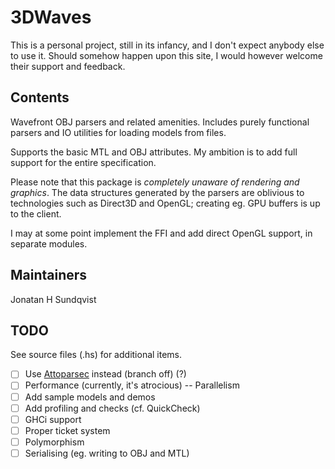 3DWaves
=======

This is a personal project, still in its infancy, and I don't expect anybody else to use it. Should somehow happen upon this site, I would however welcome their support and feedback.

## Contents
Wavefront OBJ parsers and related amenities. Includes purely functional parsers
and IO utilities for loading models from files.

Supports the basic MTL and OBJ attributes. My ambition is to add full support for the entire specification.

Please note that this package is *completely unaware of rendering and graphics*. The data structures generated by the parsers are oblivious to technologies such as Direct3D and OpenGL; creating eg. GPU buffers is up to the client.

I may at some point implement the FFI and add direct OpenGL support, in separate modules.

## Maintainers
Jonatan H Sundqvist

## TODO

See source files (.hs) for additional items.

- [ ] Use [Attoparsec](https://hackage.haskell.org/package/attoparsec) instead (branch off) (?)
- [ ] Performance (currently, it's atrocious)
      -- Parallelism
- [ ] Add sample models and demos
- [ ] Add profiling and checks (cf. QuickCheck)
- [ ] GHCi support
- [ ] Proper ticket system
- [ ] Polymorphism
- [ ] Serialising (eg. writing to OBJ and MTL)